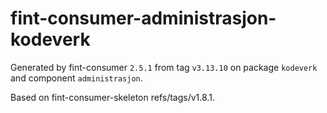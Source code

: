 # fint-consumer-administrasjon-kodeverk

Generated by fint-consumer `2.5.1` from tag `v3.13.10` on package `kodeverk` and component `administrasjon`.

Based on fint-consumer-skeleton refs/tags/v1.8.1.
